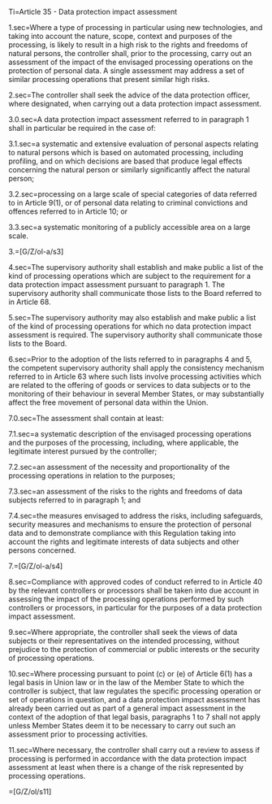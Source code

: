 Ti=Article 35 - Data protection impact assessment

1.sec=Where a type of processing in particular using new technologies, and taking into account the nature, scope, context and purposes of the processing, is likely to result in a high risk to the rights and freedoms of natural persons, the controller shall, prior to the processing, carry out an assessment of the impact of the envisaged processing operations on the protection of personal data. A single assessment may address a set of similar processing operations that present similar high risks.

2.sec=The controller shall seek the advice of the data protection officer, where designated, when carrying out a data protection impact assessment.

3.0.sec=A data protection impact assessment referred to in paragraph 1 shall in particular be required in the case of:

3.1.sec=a systematic and extensive evaluation of personal aspects relating to natural persons which is based on automated processing, including profiling, and on which decisions are based that produce legal effects concerning the natural person or similarly significantly affect the natural person;

3.2.sec=processing on a large scale of special categories of data referred to in Article 9(1), or of personal data relating to criminal convictions and offences referred to in Article 10; or

3.3.sec=a systematic monitoring of a publicly accessible area on a large scale.

3.=[G/Z/ol-a/s3]

4.sec=The supervisory authority shall establish and make public a list of the kind of processing operations which are subject to the requirement for a data protection impact assessment pursuant to paragraph 1. The supervisory authority shall communicate those lists to the Board referred to in Article 68.

5.sec=The supervisory authority may also establish and make public a list of the kind of processing operations for which no data protection impact assessment is required. The supervisory authority shall communicate those lists to the Board.

6.sec=Prior to the adoption of the lists referred to in paragraphs 4 and 5, the competent supervisory authority shall apply the consistency mechanism referred to in Article 63 where such lists involve processing activities which are related to the offering of goods or services to data subjects or to the monitoring of their behaviour in several Member States, or may substantially affect the free movement of personal data within the Union.

7.0.sec=The assessment shall contain at least:

7.1.sec=a systematic description of the envisaged processing operations and the purposes of the processing, including, where applicable, the legitimate interest pursued by the controller;

7.2.sec=an assessment of the necessity and proportionality of the processing operations in relation to the purposes;

7.3.sec=an assessment of the risks to the rights and freedoms of data subjects referred to in paragraph 1; and

7.4.sec=the measures envisaged to address the risks, including safeguards, security measures and mechanisms to ensure the protection of personal data and to demonstrate compliance with this Regulation taking into account the rights and legitimate interests of data subjects and other persons concerned.

7.=[G/Z/ol-a/s4]

8.sec=Compliance with approved codes of conduct referred to in Article 40 by the relevant controllers or processors shall be taken into due account in assessing the impact of the processing operations performed by such controllers or processors, in particular for the purposes of a data protection impact assessment.

9.sec=Where appropriate, the controller shall seek the views of data subjects or their representatives on the intended processing, without prejudice to the protection of commercial or public interests or the security of processing operations.

10.sec=Where processing pursuant to point (c) or (e) of Article 6(1) has a legal basis in Union law or in the law of the Member State to which the controller is subject, that law regulates the specific processing operation or set of operations in question, and a data protection impact assessment has already been carried out as part of a general impact assessment in the context of the adoption of that legal basis, paragraphs 1 to 7 shall not apply unless Member States deem it to be necessary to carry out such an assessment prior to processing activities.

11.sec=Where necessary, the controller shall carry out a review to assess if processing is performed in accordance with the data protection impact assessment at least when there is a change of the risk represented by processing operations.

=[G/Z/ol/s11]
